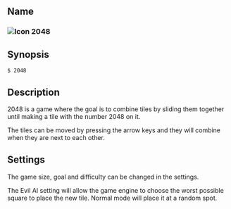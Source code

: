## Name

### ![Icon](/res/icons/16x16/app-2048.png) 2048

## Synopsis

```**sh
$ 2048
```

## Description

2048 is a game where the goal is to combine tiles by sliding them together until making a tile with the number 2048 on it.

The tiles can be moved by pressing the arrow keys and they will combine when they are next to each other.

## Settings

The game size, goal and difficulty can be changed in the settings.

The Evil AI setting will allow the game engine to choose the worst possible square to place the new tile. Normal mode will place it at a random spot.
